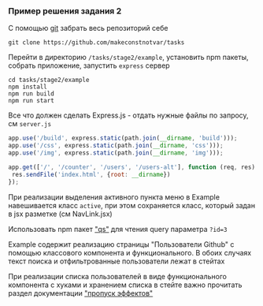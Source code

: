 ### Пример решения задания 2
C помощью [git](https://git-scm.com/) забрать весь репозиторий себе 
```
git clone https://github.com/makeconstnotvar/tasks
```

Перейти в директорию `/tasks/stage2/example`, установить npm пакеты, собрать приложение, запустить `express` сервер  

```
cd tasks/stage2/example
npm install
npm run build
npm run start
```

Все что должен сделать Express.js - отдать нужные файлы по запросу, см `server.js`
```javascript
app.use('/build', express.static(path.join(__dirname, 'build')));
app.use('/css', express.static(path.join(__dirname, 'css')));
app.use('/img', express.static(path.join(__dirname, 'img')));

app.get(['/', '/counter', '/users', '/users-alt'], function (req, res) {
 res.sendFile('index.html', {root: __dirname})
});
``` 


При реализации выделения активного пункта меню в Example навешивается класс `active`, 
при этом сохраняется класс, который задан в jsx разметке (см NavLink.jsx)

Использовать npm пакет ["qs"](https://www.npmjs.com/package/qs) для чтения query параметра `?id=3`

Example содержит реализацию страницы "Пользователи Github" с помощью классового компонента и функционального. 
В обоих случаях текст поиска и отфильтрованные пользователи лежат в стейтах
 
При реализации списка пользователей в виде функционального компонента с хуками и хранением 
списка в стейте важно прочитать раздел документации
["пропуск эффектов"](https://ru.reactjs.org/docs/hooks-effect.html#tip-optimizing-performance-by-skipping-effects)